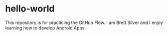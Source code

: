 # hello-world
This repository is for practicing the GitHub Flow.
I am Brett Silver and I enjoy learning how to develop Android Apps. 
